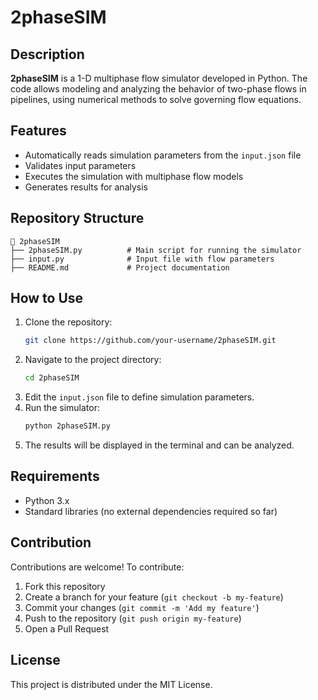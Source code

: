 # 2phaseSIM

## Description
**2phaseSIM** is a 1-D multiphase flow simulator developed in Python. The code allows modeling and analyzing the behavior of two-phase flows in pipelines, using numerical methods to solve governing flow equations.

## Features
- Automatically reads simulation parameters from the `input.json` file
- Validates input parameters
- Executes the simulation with multiphase flow models
- Generates results for analysis

## Repository Structure
```
📂 2phaseSIM
├── 2phaseSIM.py          # Main script for running the simulator
├── input.py              # Input file with flow parameters
├── README.md             # Project documentation
```

## How to Use
1. Clone the repository:
   ```sh
   git clone https://github.com/your-username/2phaseSIM.git
   ```
2. Navigate to the project directory:
   ```sh
   cd 2phaseSIM
   ```
3. Edit the `input.json` file to define simulation parameters.
4. Run the simulator:
   ```sh
   python 2phaseSIM.py
   ```
5. The results will be displayed in the terminal and can be analyzed.

## Requirements
- Python 3.x
- Standard libraries (no external dependencies required so far)

## Contribution
Contributions are welcome! To contribute:
1. Fork this repository
2. Create a branch for your feature (`git checkout -b my-feature`)
3. Commit your changes (`git commit -m 'Add my feature'`)
4. Push to the repository (`git push origin my-feature`)
5. Open a Pull Request

## License
This project is distributed under the MIT License.

